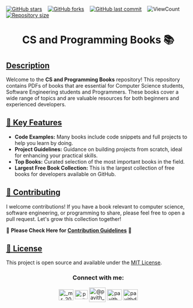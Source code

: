 [![GitHub stars](https://img.shields.io/github/stars/Pavith19/CS-and-Programming-Books?style=social)](https://github.com/Pavith19/CS-and-Programming-Books/stargazers)&nbsp;&nbsp;&nbsp;
[![GitHub forks](https://img.shields.io/github/forks/Pavith19/CS-and-Programming-Books?style=social)](https://github.com/Pavith19/CS-and-Programming-Books/network/members)&nbsp;&nbsp;&nbsp;
[![GitHub last commit](https://img.shields.io/github/last-commit/Pavith19/CS-and-Programming-Books)](https://github.com/Pavith19/CS-and-Programming-Books/commits/main)&nbsp;&nbsp;&nbsp;
![ViewCount](https://views.whatilearened.today/views/github/Pavith19/CS-and-Programming-Books.svg?cache=remove)&nbsp;&nbsp;&nbsp;
[![Repository size](https://img.shields.io/github/repo-size/Pavith19/CS-and-Programming-Books)](https://github.com/Pavith19/CS-and-Programming-Books)


<h1 align="center">CS and Programming Books 📚</h1>

## [Description]()

Welcome to the **CS and Programming Books** repository! This repository contains PDFs of books that are essential for Computer Science students, Software Engineering students and Programmers. These books cover a wide range of topics and are valuable resources for both beginners and experienced developers.

## [🚀 Key Features]()

- **Code Examples:** Many books include code snippets and full projects to help you learn by doing.
- **Project Guidelines:** Guidance on building projects from scratch, ideal for enhancing your practical skills.
- **Top Books:** Curated selection of the most important books in the field.
- **Largest Free Book Collection:** This is the largest collection of free books for developers available on GitHub.

## [🤝 Contributing]()

I welcome contributions! If you have a book relevant to computer science, software engineering, or programming to share, please feel free to open a pull request. Let's grow this collection together!

🚀 **Please Check Here for [Contribution Guidelines](CONTRIBUTING.md)** 🚀

## [📄 License]()
 
This project is open source and available under the [MIT License](LICENSE).


<h3 align="center">Connect with me:</h3>
<p align="center">
  <a href="https://instagram.com/_mr_2001__" target="blank"><img align="center" src="https://raw.githubusercontent.com/rahuldkjain/github-profile-readme-generator/master/src/images/icons/Social/instagram.svg" alt="_mr_2001__" height="30" width="40" /></a>
  <a href="https://linkedin.com/in/www.linkedin.com/in/pavith-bambaravanage-465300293" target="blank"><img align="center" src="https://raw.githubusercontent.com/rahuldkjain/github-profile-readme-generator/master/src/images/icons/Social/linked-in-alt.svg" alt="pavith-bambaravanage-465300293" height="25" width="35" /></a>
  <a href="https://www.hackerrank.com/@pavith_db" target="blank"><img align="center" src="https://raw.githubusercontent.com/rahuldkjain/github-profile-readme-generator/master/src/images/icons/Social/hackerrank.svg" alt="@pavith_db" height="40" width="45" /></a>
  <a href="https://www.leetcode.com/pavith_db" target="blank"><img align="center" src="https://raw.githubusercontent.com/rahuldkjain/github-profile-readme-generator/master/src/images/icons/Social/leet-code.svg" alt="pavith_db" height="30" width="40" /></a>
  <a href="mailto:pavithd2020@gmail.com" target="blank"><img align="center" src="https://github.com/TheDudeThatCode/TheDudeThatCode/raw/master/Assets/Gmail.svg" alt="pavithd2020@gmail.com" height="30" width="40" /></a>
</p>
